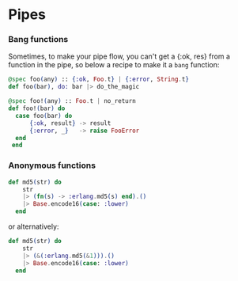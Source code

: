 Pipes
=====



### Bang functions

Sometimes, to make your pipe flow, you can't get a {:ok, res} from a function in the pipe, so below a recipe
to make it a `bang` function:

```elixir
@spec foo(any) :: {:ok, Foo.t} | {:error, String.t}
def foo(bar), do: bar |> do_the_magic

@spec foo!(any) :: Foo.t | no_return
def foo!(bar) do
  case foo(bar) do
      {:ok, result} -> result
      {:error, _}   -> raise FooError
  end
 end
```




### Anonymous functions

```elixir
def md5(str) do
    str
    |> (fn(s) -> :erlang.md5(s) end).()
    |> Base.encode16(case: :lower)
  end
```


or alternatively:


```elixir
def md5(str) do
    str
    |> (&(:erlang.md5(&1))).()
    |> Base.encode16(case: :lower)
  end
```
